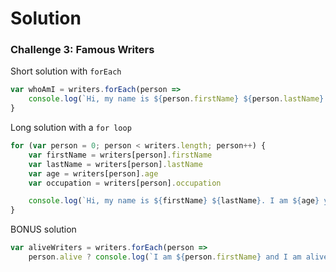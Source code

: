 # Solution

### Challenge 3: Famous Writers

Short solution with `forEach`
```js
var whoAmI = writers.forEach(person =>
    console.log(`Hi, my name is ${person.firstName} ${person.lastName}. I am ${person.age} years old, and work as a ${person.occupation}.`))
}
```

Long solution with a `for loop`
```js
for (var person = 0; person < writers.length; person++) {
    var firstName = writers[person].firstName
    var lastName = writers[person].lastName
    var age = writers[person].age
    var occupation = writers[person].occupation

    console.log(`Hi, my name is ${firstName} ${lastName}. I am ${age} years old, and work as a ${occupation}.`);
}
```

BONUS solution
```js
var aliveWriters = writers.forEach(person =>
    person.alive ? console.log(`I am ${person.firstName} and I am alive!`) : false)
```